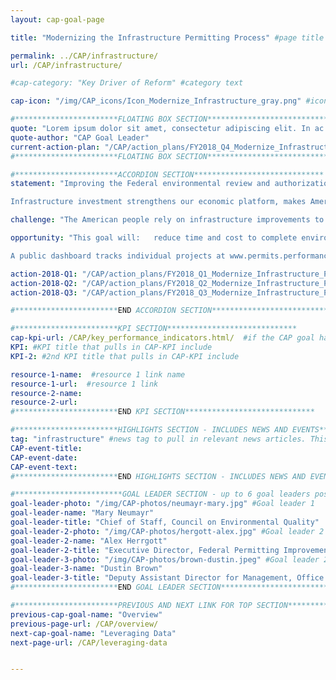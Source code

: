 ```yaml
---
layout: cap-goal-page

title: "Modernizing the Infrastructure Permitting Process" #page title

permalink: ../CAP/infrastructure/
url: /CAP/infrastructure/

#cap-category: "Key Driver of Reform" #category text

cap-icon: "/img/CAP_icons/Icon_Modernize_Infrastructure_gray.png" #icon that appears next to title

#***********************FLOATING BOX SECTION*****************************
quote: "Lorem ipsum dolor sit amet, consectetur adipiscing elit. In ac velit et neque tincidunt sagittis. Aliquam eget lacinia sapien." #appears in the gray text box
quote-author: "CAP Goal Leader"
current-action-plan: "/CAP/action_plans/FY2018_Q4_Modernize_Infrastructure_Permitting.pdf"
#***********************FLOATING BOX SECTION*****************************

#***********************ACCORDION SECTION*****************************
statement: "Improving the Federal environmental review and authorization process will enable infrastructure project sponsors to start construction sooner, create jobs earlier, and fix our Nation’s infrastructure faster while also ensuring that a project’s potential impacts on environmental and community resources are considered and managed throughout the planning process.

Infrastructure investment strengthens our economic platform, makes America more competitive, creates millions of jobs, increases wages for American workers, and reduces the costs of goods and services for American families and consumers." #first accordion text

challenge: "The American people rely on infrastructure improvements to benefit our economy, society, and environment. However, inefficient decision processes, including environmental reviews and permit decisions or authorizations have delayed infrastructure investments and increased project costs." #second accordion text

opportunity: "This goal will:   reduce time and cost to complete environmental reviews and authorizations for new major infrastructure projects; increase predictability and transparency for project investors and stakeholders; and result in agencies implementing clear timetables, consistent processes to make decisions, and best practices.

A public dashboard tracks individual projects at www.permits.performance.gov. " #third accordion text

action-2018-Q1: "/CAP/action_plans/FY2018_Q1_Modernize_Infrastructure_Permitting.pdf"
action-2018-Q2: "/CAP/action_plans/FY2018_Q2_Modernize_Infrastructure_Permitting.pdf"
action-2018-Q3: "/CAP/action_plans/FY2018_Q3_Modernize_Infrastructure_Permitting.pdf"

#***********************END ACCORDION SECTION*****************************

#***********************KPI SECTION*****************************
cap-kpi-url: /CAP/key_performance_indicators.html/  #if the CAP goal has a KPI, it will appear as a button under the title. The button links to the KPI accordion section
KPI: #KPI title that pulls in CAP-KPI include
KPI-2: #2nd KPI title that pulls in CAP-KPI include

resource-1-name:  #resource 1 link name
resource-1-url:  #resource 1 link
resource-2-name:
resource-2-url:
#***********************END KPI SECTION*****************************

#***********************HIGHLIGHTS SECTION - INCLUDES NEWS AND EVENTS*****************************
tag: "infrastructure" #news tag to pull in relevant news articles. This tag needs to be included in the "post" front matter
CAP-event-title:
CAP-event-date:
CAP-event-text:
#***********************END HIGHLIGHTS SECTION - INCLUDES NEWS AND EVENTS*****************************

#************************GOAL LEADER SECTION - up to 6 goal leaders possible by creating up to 6 sections below***************************
goal-leader-photo: "/img/CAP-photos/neumayr-mary.jpg" #Goal leader 1
goal-leader-name: "Mary Neumayr"
goal-leader-title: "Chief of Staff, Council on Environmental Quality"
goal-leader-2-photo: "/img/CAP-photos/hergott-alex.jpg" #Goal leader 2
goal-leader-2-name: "Alex Herrgott"
goal-leader-2-title: "Executive Director, Federal Permitting Improvement Steering Council"
goal-leader-3-photo: "/img/CAP-photos/brown-dustin.jpeg" #Goal leader 2
goal-leader-3-name: "Dustin Brown"
goal-leader-3-title: "Deputy Assistant Director for Management, Office of Management & Budget"
#***********************END GOAL LEADER SECTION*****************************8

#***********************PREVIOUS AND NEXT LINK FOR TOP SECTION*****************************8
previous-cap-goal-name: "Overview"
previous-page-url: /CAP/overview/
next-cap-goal-name: "Leveraging Data"
next-page-url: /CAP/leveraging-data


---  
```

